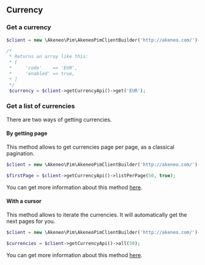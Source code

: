 ## Currency

### Get a currency

```php
$client = new \Akeneo\Pim\AkeneoPimClientBuilder('http://akeneo.com/')->buildAuthenticatedByPassword('client_id', 'secret', 'admin', 'admin');

/*
 * Returns an array like this:
 * [
 *     'code'    => 'EUR',
 *     'enabled' => true,
 * ]
 */
 $currency = $client->getCurrencyApi()->get('EUR');
```

### Get a list of currencies

There are two ways of getting currencies.
 
#### By getting page

This method allows to get currencies page per page, as a classical pagination.

```php
$client = new \Akeneo\Pim\AkeneoPimClientBuilder('http://akeneo.com/')->buildAuthenticatedByPassword('client_id', 'secret', 'admin', 'admin');

$firstPage = $client->getCurrencyApi()->listPerPage(50, true);
```

You can get more information about this method [here](/php-client/list-resources.html#by-getting-pages).

#### With a cursor

This method allows to iterate the currencies. It will automatically get the next pages for you.

```php
$client = new \Akeneo\Pim\AkeneoPimClientBuilder('http://akeneo.com/')->buildAuthenticatedByPassword('client_id', 'secret', 'admin', 'admin');

$currencies = $client->getCurrencyApi()->all(50);
```

You can get more information about this method [here](/php-client/list-resources.html#with-a-cursor).
